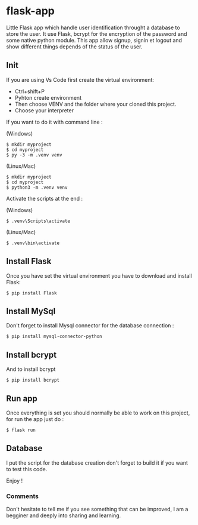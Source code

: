# flask-app
Little Flask app which handle user identification throught a database to store the user. It use Flask, bcrypt for the encryption of the password and some native python module.
This app allow signup, signin et logout and show different things depends of the status of the user.

## Init
If you are using Vs Code first create the virtual environment:
* Ctrl+shift+P
* Pyhton create environment
* Then choose VENV and the folder where your cloned this project.
* Choose your interpreter

If you want to do it with command line :

(Windows)
```console
$ mkdir myproject
$ cd myproject
$ py -3 -m .venv venv
```
(Linux/Mac)
```console
$ mkdir myproject
$ cd myproject
$ python3 -m .venv venv
```

Activate the scripts at the end :

(Windows)
```console
$ .venv\Scripts\activate
```
(Linux/Mac)
```console
$ .venv\bin\activate
```

## Install Flask
Once you have set the virtual environment you have to download and install Flask:
```console
$ pip install Flask
```
## Install MySql
Don't forget to install Mysql connector for the database connection :

```console
$ pip install mysql-connector-python
```
## Install bcrypt
And to install bcrypt

```console
$ pip install bcrypt
```
## Run app

Once everything is set you should normally be able to work on this project, for run the app just do :

```console
$ flask run
```

## Database

I put the script for the database creation don't forget to build it if you want to test this code.

Enjoy !

### Comments
Don't hesitate to tell me if you see something that can be improved, I am a begginer and deeply into sharing and learning. 
